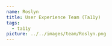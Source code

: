 ```yaml
---
name: Roslyn
title: User Experience Team (Ta11y)
tags:
  - ta11y
picture: ../../images/team/Roslyn.png
---
```

